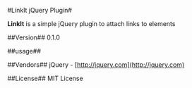 #LinkIt jQuery Plugin#

**LinkIt** is a simple jQuery plugin to attach links to elements

##Version##
0.1.0

##usage##

##Vendors##
jQuery - [http://jquery.com](http://jquery.com)

##License##
MIT License